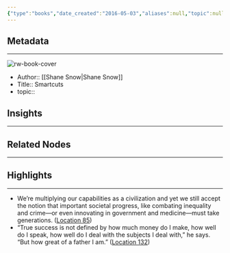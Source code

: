 ```yaml
---
{"type":"books","date_created":"2016-05-03","aliases":null,"topic":null,"url":null,"layout":null,"banner":null,"dg-publish":true,"tags":null,"permalink":"/300-biblio/100-books/smartcuts/","dgPassFrontmatter":true,"created":"2023-10-20T12:44:15.000-05:00","updated":"2023-10-20T12:44:15.000-05:00"}
---
```


## Metadata
---
![rw-book-cover](https://images-na.ssl-images-amazon.com/images/I/511Xjth9lBL._SL200_.jpg)
- Author:: [[Shane Snow\|Shane Snow]]
- Title:: Smartcuts
- topic::  



## Insights
---
## Related Nodes
---

## Highlights 
---
- We’re multiplying our capabilities as a civilization and yet we still accept the notion that important societal progress, like combating inequality and crime—or even innovating in government and medicine—must take generations. ([Location 85](https://readwise.io/to_kindle?action=open&asin=B00IHZUTGA&location=85))
- “True success is not defined by how much money do I make, how well do I speak, how well do I deal with the subjects I deal with,” he says. “But how great of a father I am.” ([Location 132](https://readwise.io/to_kindle?action=open&asin=B00IHZUTGA&location=132))
